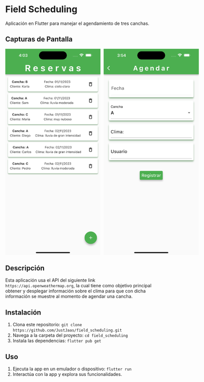 # Field Scheduling

Aplicación en Flutter para manejar el agendamiento de tres canchas.

## Capturas de Pantalla

<div style="display: flex; flex-direction: row;">
  <img src="assets/imgs/screenshot_1.png" alt="Captura de pantalla 1" style="width: 300px; margin-right: 10px;">
  <img src="assets/imgs/screenshot_2.png" alt="Captura de pantalla 2" style="width: 300px;">
</div>

## Descripción

Esta aplicación usa el API del siguiente link `https://api.openweathermap.org`, la cual tiene como objetivo principal obtener y desplegar información sobre el clima para que con dicha información se muestre al momento de agendar una cancha.

## Instalación

1. Clona este repositorio: `git clone https://github.com/JustJaas/field_scheduling.git`
2. Navega a la carpeta del proyecto: `cd field_scheduling`
3. Instala las dependencias: `flutter pub get`

## Uso

1. Ejecuta la app en un emulador o dispositivo: `flutter run`
2. Interactúa con la app y explora sus funcionalidades.
